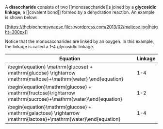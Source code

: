 A **disaccharide** consists of two [[monosaccharide]]s joined by a **glycosidic linkage**, a [[covalent bond]] formed by a dehydration reaction. An example is shown below:



[[https://thebiochemsynapse.files.wordpress.com/2013/02/maltose.jpg|height=300px]]

Notice that the monosaccharides are linked by an oxygen. In this example, the linkage is called a 1-4 glycosidic linkage.

|Equation|Linkage|
|---------|-------|
|\begin{equation} \mathrm{glucose} + \mathrm{glucose} \rightarrow \mathrm{maltose}+\mathrm{water} \end{equation} | 1-4 |
|\begin{equation}\mathrm{glucose} + \mathrm{fructose}\rightarrow \mathrm{sucrose}+\mathrm{water}\end{equation}| 1-2 |
|\begin{equation}\mathrm{glucose} + \mathrm{galactose} \rightarrow \mathrm{lactose}+\mathrm{water}\end{equation}|1-4|
